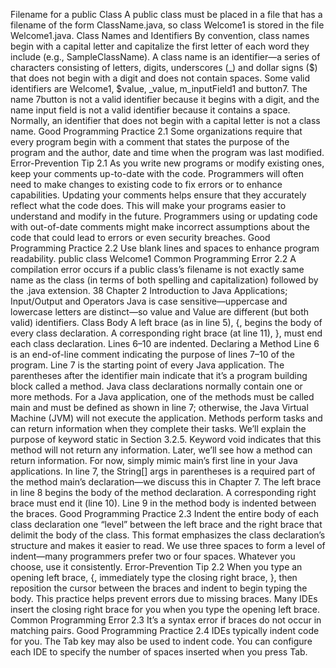 Filename for a public Class
A public class must be placed in a file that has a filename of the form ClassName.java, so
class Welcome1 is stored in the file Welcome1.java.
Class Names and Identifiers
By convention, class names begin with a capital letter and capitalize the first letter of each
word they include (e.g., SampleClassName). A class name is an identifier—a series of characters consisting of letters, digits, underscores (_) and dollar signs ($) that does not begin
with a digit and does not contain spaces. Some valid identifiers are Welcome1, $value,
_value, m_inputField1 and button7. The name 7button is not a valid identifier because
it begins with a digit, and the name input field is not a valid identifier because it contains
a space. Normally, an identifier that does not begin with a capital letter is not a class name.
Good Programming Practice 2.1
Some organizations require that every program begin with a comment that states the purpose of the program and the author, date and time when the program was last modified.
Error-Prevention Tip 2.1
As you write new programs or modify existing ones, keep your comments up-to-date with
the code. Programmers will often need to make changes to existing code to fix errors or to
enhance capabilities. Updating your comments helps ensure that they accurately reflect
what the code does. This will make your programs easier to understand and modify in the
future. Programmers using or updating code with out-of-date comments might make incorrect assumptions about the code that could lead to errors or even security breaches.
Good Programming Practice 2.2
Use blank lines and spaces to enhance program readability.
public class Welcome1
Common Programming Error 2.2
A compilation error occurs if a public class’s filename is not exactly same name as the class
(in terms of both spelling and capitalization) followed by the .java extension.
38 Chapter 2 Introduction to Java Applications; Input/Output and Operators
Java is case sensitive—uppercase and lowercase letters are distinct—so value and Value
are different (but both valid) identifiers.
Class Body
A left brace (as in line 5), {, begins the body of every class declaration. A corresponding
right brace (at line 11), }, must end each class declaration. Lines 6–10 are indented.
Declaring a Method
Line 6
is an end-of-line comment indicating the purpose of lines 7–10 of the program. Line 7
is the starting point of every Java application. The parentheses after the identifier main indicate that it’s a program building block called a method. Java class declarations normally
contain one or more methods. For a Java application, one of the methods must be called
main and must be defined as shown in line 7; otherwise, the Java Virtual Machine (JVM)
will not execute the application. Methods perform tasks and can return information when
they complete their tasks. We’ll explain the purpose of keyword static in Section 3.2.5.
Keyword void indicates that this method will not return any information. Later, we’ll see
how a method can return information. For now, simply mimic main’s first line in your
Java applications. In line 7, the String[] args in parentheses is a required part of the
method main’s declaration—we discuss this in Chapter 7.
The left brace in line 8 begins the body of the method declaration. A corresponding
right brace must end it (line 10). Line 9 in the method body is indented between the
braces.
Good Programming Practice 2.3
Indent the entire body of each class declaration one “level” between the left brace and the
right brace that delimit the body of the class. This format emphasizes the class declaration’s
structure and makes it easier to read. We use three spaces to form a level of indent—many
programmers prefer two or four spaces. Whatever you choose, use it consistently.
Error-Prevention Tip 2.2
When you type an opening left brace, {, immediately type the closing right brace, }, then
reposition the cursor between the braces and indent to begin typing the body. This practice
helps prevent errors due to missing braces. Many IDEs insert the closing right brace for
you when you type the opening left brace.
Common Programming Error 2.3
It’s a syntax error if braces do not occur in matching pairs.
Good Programming Practice 2.4
IDEs typically indent code for you. The Tab key may also be used to indent code. You can
configure each IDE to specify the number of spaces inserted when you press Tab.